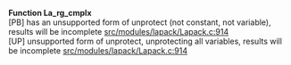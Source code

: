   
__Function La_rg_cmplx__  
  [PB] has an unsupported form of unprotect (not constant, not variable), results will be incomplete [src/modules/lapack/Lapack.c:914](https://github.com/wch/r-source/blob/62c3a87111446aed0f74395e60c68dce996b30e9/src/modules/lapack/Lapack.c/#L914)  
  [UP] unsupported form of unprotect, unprotecting all variables, results will be incomplete [src/modules/lapack/Lapack.c:914](https://github.com/wch/r-source/blob/62c3a87111446aed0f74395e60c68dce996b30e9/src/modules/lapack/Lapack.c/#L914)  
